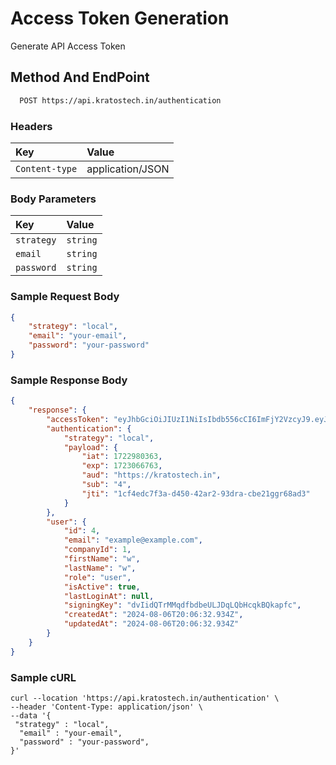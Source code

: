 # Access Token Generation

Generate API Access Token

## Method And EndPoint

```bash
  POST https://api.kratostech.in/authentication
```

### Headers

| Key            | Value            |
| :------------- | :--------------- |
| `Content-type` | application/JSON |

### Body Parameters

| Key        | Value    |
| :--------- | :------- |
| `strategy` | `string` |
| `email`    | `string` |
| `password` | `string` |

### Sample Request Body

```json json
{
    "strategy": "local",
    "email": "your-email",
    "password": "your-password"
}
```

### Sample Response Body

```json
{
    "response": {
        "accessToken": "eyJhbGciOiJIUzI1NiIsIbdb556cCI6ImFjY2VzcyJ9.eyJpYXQiOjE3MjI5Ookm66NjMsImV4cCI6MTcyMzA2Njc2MywiYXVkIjoiaHR0cHM6Ly9rcmF0b3N0ZWNoLmluIiwic3ViIjoiNCIsImp0aSI6IjFjZjQxYTNhLWRlNjAtNDJhMi05M2RhLWNiZTIxNjE2OGFkMyJ9.81LxyWKoKKtb_cJkHlcnIvZeZ3T1eGZTZrVF02PL3KA",
        "authentication": {
            "strategy": "local",
            "payload": {
                "iat": 1722980363,
                "exp": 1723066763,
                "aud": "https://kratostech.in",
                "sub": "4",
                "jti": "1cf4edc7f3a-d450-42ar2-93dra-cbe21ggr68ad3"
            }
        },
        "user": {
            "id": 4,
            "email": "example@example.com",
            "companyId": 1,
            "firstName": "w",
            "lastName": "w",
            "role": "user",
            "isActive": true,
            "lastLoginAt": null,
            "signingKey": "dvIidQTrMMqdfbdbeULJDqLQbHcqkBQkapfc",
            "createdAt": "2024-08-06T20:06:32.934Z",
            "updatedAt": "2024-08-06T20:06:32.934Z"
        }
    }
}
```

### Sample cURL

```curl
curl --location 'https://api.kratostech.in/authentication' \
--header 'Content-Type: application/json' \
--data '{
 "strategy" : "local",
  "email" : "your-email",
  "password" : "your-password",
}'
```
